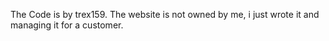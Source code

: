 The Code is by trex159.
The website is not owned by me, i just wrote it and managing it for a customer.
